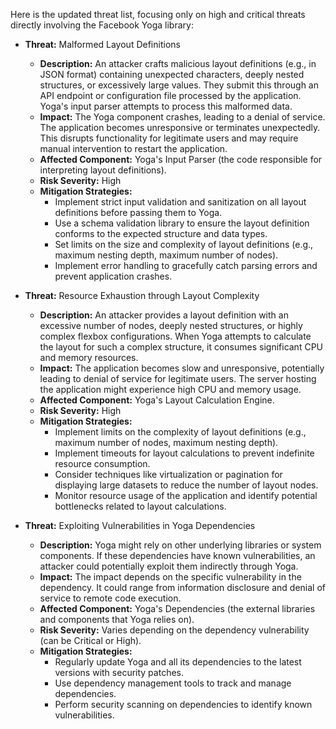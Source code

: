 Here is the updated threat list, focusing only on high and critical threats directly involving the Facebook Yoga library:

*   **Threat:** Malformed Layout Definitions
    *   **Description:** An attacker crafts malicious layout definitions (e.g., in JSON format) containing unexpected characters, deeply nested structures, or excessively large values. They submit this through an API endpoint or configuration file processed by the application. Yoga's input parser attempts to process this malformed data.
    *   **Impact:** The Yoga component crashes, leading to a denial of service. The application becomes unresponsive or terminates unexpectedly. This disrupts functionality for legitimate users and may require manual intervention to restart the application.
    *   **Affected Component:** Yoga's Input Parser (the code responsible for interpreting layout definitions).
    *   **Risk Severity:** High
    *   **Mitigation Strategies:**
        *   Implement strict input validation and sanitization on all layout definitions before passing them to Yoga.
        *   Use a schema validation library to ensure the layout definition conforms to the expected structure and data types.
        *   Set limits on the size and complexity of layout definitions (e.g., maximum nesting depth, maximum number of nodes).
        *   Implement error handling to gracefully catch parsing errors and prevent application crashes.

*   **Threat:** Resource Exhaustion through Layout Complexity
    *   **Description:** An attacker provides a layout definition with an excessive number of nodes, deeply nested structures, or highly complex flexbox configurations. When Yoga attempts to calculate the layout for such a complex structure, it consumes significant CPU and memory resources.
    *   **Impact:** The application becomes slow and unresponsive, potentially leading to denial of service for legitimate users. The server hosting the application might experience high CPU and memory usage.
    *   **Affected Component:** Yoga's Layout Calculation Engine.
    *   **Risk Severity:** High
    *   **Mitigation Strategies:**
        *   Implement limits on the complexity of layout definitions (e.g., maximum number of nodes, maximum nesting depth).
        *   Implement timeouts for layout calculations to prevent indefinite resource consumption.
        *   Consider techniques like virtualization or pagination for displaying large datasets to reduce the number of layout nodes.
        *   Monitor resource usage of the application and identify potential bottlenecks related to layout calculations.

*   **Threat:** Exploiting Vulnerabilities in Yoga Dependencies
    *   **Description:** Yoga might rely on other underlying libraries or system components. If these dependencies have known vulnerabilities, an attacker could potentially exploit them indirectly through Yoga.
    *   **Impact:** The impact depends on the specific vulnerability in the dependency. It could range from information disclosure and denial of service to remote code execution.
    *   **Affected Component:** Yoga's Dependencies (the external libraries and components that Yoga relies on).
    *   **Risk Severity:** Varies depending on the dependency vulnerability (can be Critical or High).
    *   **Mitigation Strategies:**
        *   Regularly update Yoga and all its dependencies to the latest versions with security patches.
        *   Use dependency management tools to track and manage dependencies.
        *   Perform security scanning on dependencies to identify known vulnerabilities.